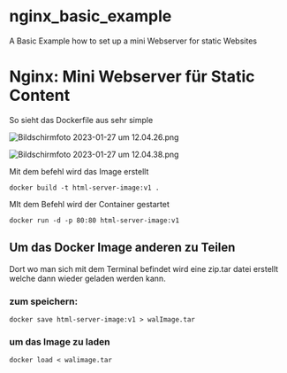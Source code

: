 # nginx_basic_example

A Basic Example how to set up a mini Webserver for static Websites

# Nginx: Mini Webserver für Static Content

So sieht das Dockerfile aus sehr simple

![Bildschirm­foto 2023-01-27 um 12.04.26.png](Nginx%20Mini%20Webserver%20fu%CC%88r%20Static%20Content%204b81f840f539489e8355bcde5bd50025/Bildschirmfoto_2023-01-27_um_12.04.26.png)

![Bildschirm­foto 2023-01-27 um 12.04.38.png](Nginx%20Mini%20Webserver%20fu%CC%88r%20Static%20Content%204b81f840f539489e8355bcde5bd50025/Bildschirmfoto_2023-01-27_um_12.04.38.png)

Mit dem befehl wird das Image erstellt

```
docker build -t html-server-image:v1 .
```

MIt dem Befehl wird der Container gestartet

```
docker run -d -p 80:80 html-server-image:v1
```

## Um das Docker Image anderen zu Teilen

Dort wo man sich mit dem Terminal befindet wird eine zip.tar datei erstellt welche dann wieder geladen werden kann.

### zum speichern:

```
docker save html-server-image:v1 > walImage.tar
```

### um das Image zu laden

```
docker load < walimage.tar
```
